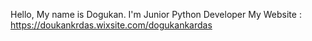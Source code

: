 Hello, My name is Dogukan.
I'm Junior Python Developer
My Website : https://doukankrdas.wixsite.com/dogukankardas
